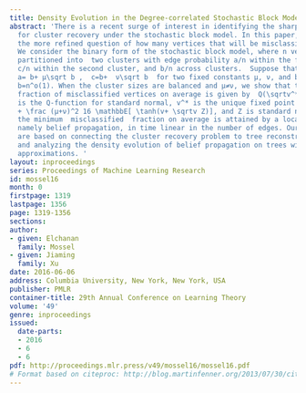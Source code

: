 ```yaml
---
title: Density Evolution in the Degree-correlated Stochastic Block Model
abstract: 'There is a recent surge of interest in identifying the sharp recovery thresholds
  for cluster recovery under the stochastic block model. In this paper, we address
  the more refined question of how many vertices that will be misclassified on average.
  We consider the binary form of the stochastic block model, where n vertices are
  partitioned into  two clusters with edge probability a/n within the first cluster,
  c/n within the second cluster, and b/n across clusters.  Suppose that as n \to ∞,
  a= b+ μ\sqrt b ,  c=b+  ν\sqrt b  for two fixed constants μ, ν, and b \to ∞with
  b=n^o(1). When the cluster sizes are balanced and μ≠ν, we show that the minimum
  fraction of misclassified vertices on average is given by  Q(\sqrtv^*), where Q(x)
  is the Q-function for standard normal, v^* is the unique fixed point of v= \frac(μ-ν)^216
  + \frac (μ+ν)^2 16 \mathbbE[ \tanh(v+ \sqrtv Z)], and Z is standard normal. Moreover,
  the minimum  misclassified  fraction on average is attained by a local algorithm,
  namely belief propagation, in time linear in the number of edges. Our proof techniques
  are based on connecting the cluster recovery problem to tree reconstruction problems,
  and analyzing the density evolution of belief propagation on trees with Gaussian
  approximations. '
layout: inproceedings
series: Proceedings of Machine Learning Research
id: mossel16
month: 0
firstpage: 1319
lastpage: 1356
page: 1319-1356
sections: 
author:
- given: Elchanan
  family: Mossel
- given: Jiaming
  family: Xu
date: 2016-06-06
address: Columbia University, New York, New York, USA
publisher: PMLR
container-title: 29th Annual Conference on Learning Theory
volume: '49'
genre: inproceedings
issued:
  date-parts:
  - 2016
  - 6
  - 6
pdf: http://proceedings.mlr.press/v49/mossel16/mossel16.pdf
# Format based on citeproc: http://blog.martinfenner.org/2013/07/30/citeproc-yaml-for-bibliographies/
---
```

